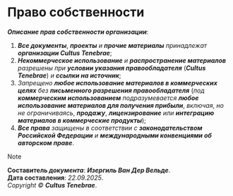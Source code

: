 # Право собственности
***Описание прав собственности организации***:
1. ***Все документы***, ***проекты** и **прочие материалы** принадлежат **организации Cultus Tenebrae***;
2. ***Некоммерческое использование** и **распространение материалов** разрешены при **условии указания правообладателя*** (***Cultus Tenebrae***) *и **ссылки на источник***;
3. *Запрещено **любое использование материалов в коммерческих целях** без **письменного разрешения правообладателя*** (*под **коммерческим использованием** подразумевается **любое использование материалов для получения прибыли***, *включая*, *но не ограничиваясь*, ***продажу***, ***лицензирование** или **интеграцию материалов в коммерческие продукты***);
4. ***Все права** защищены в соответствии с **законодательством Российской Федерации** и **международными конвенциями об авторском праве***.

> [!NOTE]
> **Составитель *документа***: ***Изергиль Ван Дер Вельде***. \
> **Дата составления**: *22.09.2025*. \
> *Copyright &copy; **Cultus Tenebrae***.
